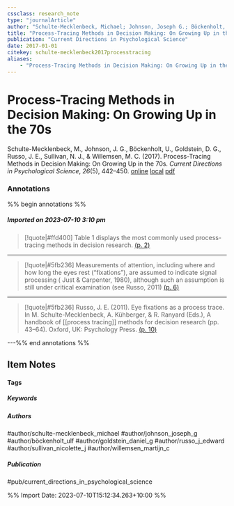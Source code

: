 ```yaml
---
cssclass: research_note
type: "journalArticle"
author: "Schulte-Mecklenbeck, Michael; Johnson, Joseph G.; Böckenholt, Ulf; Goldstein, Daniel G.; Russo, J. Edward; Sullivan, Nicolette J.; Willemsen, Martijn C."
title: "Process-Tracing Methods in Decision Making: On Growing Up in the 70s"
publication: "Current Directions in Psychological Science"
date: 2017-01-01
citekey: schulte-mecklenbeck2017processtracing
aliases: 
    - "Process-Tracing Methods in Decision Making: On Growing Up in the 70s"
---
```


# Process-Tracing Methods in Decision Making: On Growing Up in the 70s

Schulte-Mecklenbeck, M., Johnson, J. G., Böckenholt, U., Goldstein, D. G., Russo, J. E., Sullivan, N. J., & Willemsen, M. C. (2017). Process-Tracing Methods in Decision Making: On Growing Up in the 70s. _Current Directions in Psychological Science_, _26_(5), 442–450.
[online](http://zotero.org/users/local/kZl3QdXV/items/XIDA4T9T) [local](zotero://select/library/items/XIDA4T9T) [pdf](file:///home/gjc216/Zotero/storage/SA68WMGR/Schulte-Mecklenbeck%20et%20al.%20-%202017%20-%20Process-Tracing%20Methods%20in%20Decision%20Making%20On%20Gro.pdf)
 

 
### Annotations

%% begin annotations %%
##### Imported on 2023-07-10 3:10 pm
>[!quote|#ffd400]
>Table 1 displays the most commonly used process-tracing methods in decision research. [(p. 2)](zotero://open-pdf/library/items/SA68WMGR?page=2&annotation=F944F2RJ)

---
>[!quote|#5fb236]
>Measurements of attention, including where and how long the eyes rest (“fixations”), are assumed to indicate signal processing ( Just & Carpenter, 1980), although such an assumption is still under critical examination (see Russo, 2011) [(p. 6)](zotero://open-pdf/library/items/SA68WMGR?page=6&annotation=E54LGXHE)

---
>[!quote|#5fb236]
>Russo, J. E. (2011). Eye fixations as a process trace. In M. Schulte-Mecklenbeck, A. Kühberger, & R. Ranyard (Eds.), A handbook of [[process tracing]] methods for decision research (pp. 43–64). Oxford, UK: Psychology Press. [(p. 10)](zotero://open-pdf/library/items/SA68WMGR?page=10&annotation=W7QD7II8)

---%% end annotations %%

## Item Notes

#### Tags

##### Keywords


##### Authors

#author/schulte-mecklenbeck_michael #author/johnson_joseph_g #author/böckenholt_ulf #author/goldstein_daniel_g #author/russo_j_edward #author/sullivan_nicolette_j #author/willemsen_martijn_c

##### Publication

#pub/current_directions_in_psychological_science


%% Import Date: 2023-07-10T15:12:34.263+10:00 %%
